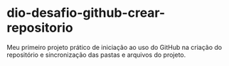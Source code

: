 # dio-desafio-github-crear-repositorio
Meu primeiro projeto prático de iniciação ao uso do GitHub na criação do repositório e sincronização das pastas e arquivos do projeto.
